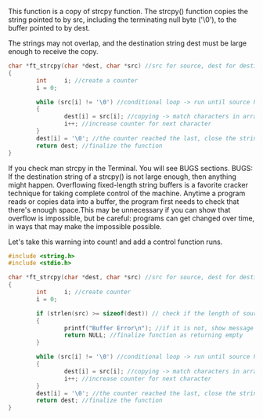 This function is a copy of strcpy function.
The  strcpy() function copies the string pointed to by src, including the terminating null byte ('\0'), to the buffer pointed to by dest.

The strings may not overlap, and the destination string dest must be large enough to receive the copy.

```c
char *ft_strcpy(char *dest, char *src) //src for source, dest for destination
{
        int     i; //create a counter
        i = 0;

        while (src[i] != '\0') //conditional loop -> run until source hits the end
        {
                dest[i] = src[i]; //copying -> match characters in array at each step
                i++; //increase counter for next character
        }
        dest[i] = '\0'; //the counter reached the last, close the string.
        return dest; //finalize the function
}
```
If you check man strcpy in the Terminal. You will see BUGS sections.
BUGS:
If  the  destination  string of a strcpy() is not large enough, then anything might happen. Overflowing fixed-length string buffers is a favorite cracker technique for taking complete control of the machine. Anytime a program reads or copies data into  a  buffer, the program first needs to check that there's enough space.This may be unnecessary if you can show that overflow is impossible, but be careful:  programs  can  get changed over time, in ways that may make the impossible possible.

Let's take this warning into count! and add a control function runs.
```c
#include <string.h>
#include <stdio.h>

char *ft_strcpy(char *dest, char *src) //src for source, dest for destination
{
        int     i; //create counter
        i = 0;

        if (strlen(src) >= sizeof(dest)) // check if the length of source smaller or at least eqaul to destination.
        {
                printf("Buffer Error\n"); //if it is not, show message
                return NULL; //finalize function as returning empty
        }

        while (src[i] != '\0') //conditional loop -> run until source hits the end
        {
                dest[i] = src[i]; //copying -> match characters in array at each step
                i++; //increase counter for next character
        }
        dest[i] = '\0'; //the counter reached the last, close the string.
        return dest; //finalize the function
}
```
